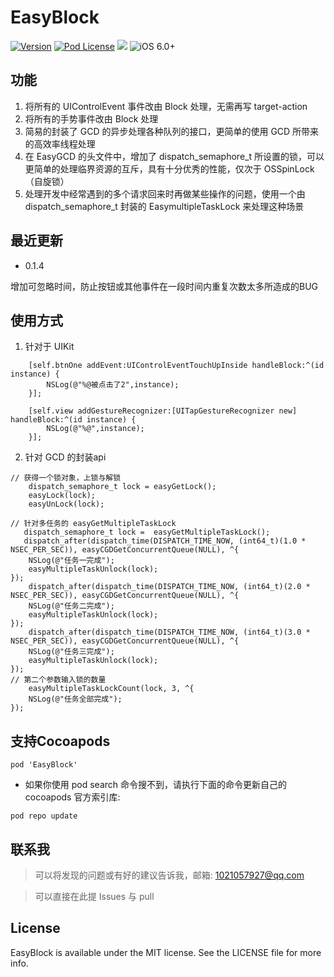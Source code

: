 # EasyBlock
[![Version](https://img.shields.io/cocoapods/v/EasyBlock.svg?style=flat)](http://cocoapods.org/pods/EasyBlock)
[![Pod License](http://img.shields.io/cocoapods/l/EasyBlock.svg?style=flat)](https://opensource.org/licenses/MIT)
![](https://img.shields.io/badge/language-objc-orange.svg)
![iOS 6.0+](https://img.shields.io/badge/iOS-6.0%2B-blue.svg)

## 功能
1. 将所有的 UIControlEvent 事件改由 Block 处理，无需再写 target-action
2. 将所有的手势事件改由 Block 处理
3. 简易的封装了 GCD 的异步处理各种队列的接口，更简单的使用 GCD 所带来的高效率线程处理
4. 在 EasyGCD 的头文件中，增加了 dispatch_semaphore_t 所设置的锁，可以更简单的处理临界资源的互斥，具有十分优秀的性能，仅次于 OSSpinLock （自旋锁）
5. 处理开发中经常遇到的多个请求回来时再做某些操作的问题，使用一个由 dispatch_semaphore_t 封装的 EasymultipleTaskLock 来处理这种场景

## 最近更新
* 0.1.4


增加可忽略时间，防止按钮或其他事件在一段时间内重复次数太多所造成的BUG


## 使用方式
1. 针对于 UIKit
```
    [self.btnOne addEvent:UIControlEventTouchUpInside handleBlock:^(id instance) {
        NSLog(@"%@被点击了2",instance);
    }];
    
    [self.view addGestureRecognizer:[UITapGestureRecognizer new] handleBlock:^(id instance) {
        NSLog(@"%@",instance);
    }];
```

2. 针对 GCD 的封装api
```
// 获得一个锁对象，上锁与解锁
    dispatch_semaphore_t lock = easyGetLock();
    easyLock(lock);
    easyUnLock(lock);
   
// 针对多任务的 easyGetMultipleTaskLock
   dispatch_semaphore_t lock =  easyGetMultipleTaskLock();
   dispatch_after(dispatch_time(DISPATCH_TIME_NOW, (int64_t)(1.0 * NSEC_PER_SEC)), easyCGDGetConcurrentQueue(NULL), ^{
    NSLog(@"任务一完成");
    easyMultipleTaskUnlock(lock);
});
    dispatch_after(dispatch_time(DISPATCH_TIME_NOW, (int64_t)(2.0 * NSEC_PER_SEC)), easyCGDGetConcurrentQueue(NULL), ^{
    NSLog(@"任务二完成");
    easyMultipleTaskUnlock(lock);
});
    dispatch_after(dispatch_time(DISPATCH_TIME_NOW, (int64_t)(3.0 * NSEC_PER_SEC)), easyCGDGetConcurrentQueue(NULL), ^{
    NSLog(@"任务三完成");
    easyMultipleTaskUnlock(lock);
});
// 第二个参数输入锁的数量
    easyMultipleTaskLockCount(lock, 3, ^{
    NSLog(@"任务全部完成");
});
```

## 支持Cocoapods
```
pod 'EasyBlock'
```
* 如果你使用 pod search 命令搜不到，请执行下面的命令更新自己的 cocoapods 官方索引库:

```
pod repo update
```

## 联系我
> 可以将发现的问题或有好的建议告诉我，邮箱: 1021057927@qq.com

> 可以直接在此提 Issues 与 pull

## License

EasyBlock is available under the MIT license. See the LICENSE file for more info.


